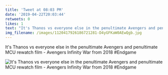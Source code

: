 ```yaml
---
title: 'Tweet at 08:03 PM'
date: '2019-04-22T20:03:44'
retweets: 0
likes: 1
text: "It's Thanos vs everyone else in the penultimate Avengers and penultimate MCU rewatch film - Avengers Infinity War from 2018 #Endgame"
img_filename: /images/1120417926186721281-D4yGFKaW0AEwQgb.jpg
---
```

It's Thanos vs everyone else in the penultimate Avengers and penultimate MCU rewatch film - Avengers Infinity War from 2018 #Endgame

![It's Thanos vs everyone else in the penultimate Avengers and penultimate MCU rewatch film - Avengers Infinity War from 2018 #Endgame](/images/1120417926186721281-D4yGFKaW0AEwQgb.jpg "It's Thanos vs everyone else in the penultimate Avengers and penultimate MCU rewatch film - Avengers Infinity War from 2018 #Endgame")